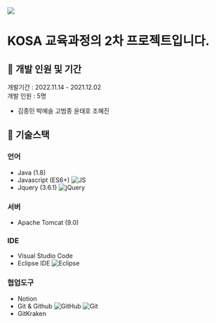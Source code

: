 <img src="https://capsule-render.vercel.app/api?type=waving&color=auto&height=200&section=header&text=카페in중독&fontSize=90" />

# KOSA 교육과정의 2차 프로젝트입니다.


## 📍 개발 인원 및 기간
개발기간 : 2022.11.14 - 2021.12.02  
개발 인원 : 5명  
- 김종민 박예슬 고범종 윤태호 조혜진

## 📍 기술스택

### 언어
- Java (1.8)  
- Javascript (ES6+) ![JS](https://img.shields.io/badge/JavaScript-F7DF1E?style=flat-square&logo=JavaScript&logoColor=black)
- Jquery (3.6.1) ![jQuery](https://img.shields.io/badge/jQuery-#0769AD?style=flat-square&logo=jQuery&logoColor=black)

### 서버
- Apache Tomcat (9.0)

### IDE
- Visual Studio Code
- Eclipse IDE ![Eclipse](https://img.shields.io/badge/Eclipse-2C2255?style=flat-square&logo=Eclipse&logoColor=white)

### 협업도구
- Notion
- Git & Github ![GitHub](https://img.shields.io/badge/GitHub-181717?style=flat-square&logo=GitHub&logoColor=white) ![Git](https://img.shields.io/badge/Git-F05032?style=flat-square&logo=Git&logoColor=black)
- GitKraken

